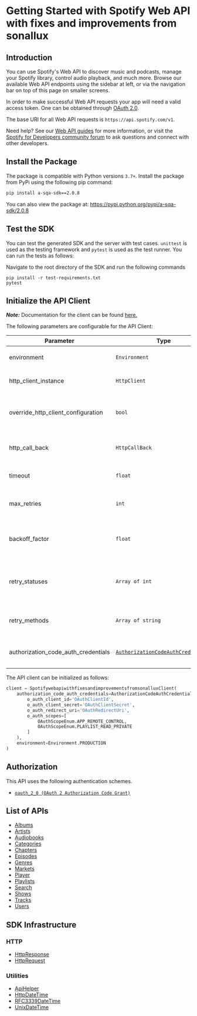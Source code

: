 
# Getting Started with Spotify Web API with fixes and improvements from sonallux

## Introduction

You can use Spotify's Web API to discover music and podcasts, manage your Spotify library, control audio playback, and much more. Browse our available Web API endpoints using the sidebar at left, or via the navigation bar on top of this page on smaller screens.

In order to make successful Web API requests your app will need a valid access token. One can be obtained through <a href="https://developer.spotify.com/documentation/general/guides/authorization-guide/">OAuth 2.0</a>.

The base URI for all Web API requests is `https://api.spotify.com/v1`.

Need help? See our <a href="https://developer.spotify.com/documentation/web-api/guides/">Web API guides</a> for more information, or visit the <a href="https://community.spotify.com/t5/Spotify-for-Developers/bd-p/Spotify_Developer">Spotify for Developers community forum</a> to ask questions and connect with other developers.

## Install the Package

The package is compatible with Python versions `3.7+`.
Install the package from PyPi using the following pip command:

```bash
pip install a-sqa-sdk==2.0.8
```

You can also view the package at:
https://pypi.python.org/pypi/a-sqa-sdk/2.0.8

## Test the SDK

You can test the generated SDK and the server with test cases. `unittest` is used as the testing framework and `pytest` is used as the test runner. You can run the tests as follows:

Navigate to the root directory of the SDK and run the following commands

```
pip install -r test-requirements.txt
pytest
```

## Initialize the API Client

**_Note:_** Documentation for the client can be found [here.](https://www.github.com/tahaali2000/a-sqa-python-sdk/tree/2.0.8/doc/client.md)

The following parameters are configurable for the API Client:

| Parameter | Type | Description |
|  --- | --- | --- |
| environment | `Environment` | The API environment. <br> **Default: `Environment.PRODUCTION`** |
| http_client_instance | `HttpClient` | The Http Client passed from the sdk user for making requests |
| override_http_client_configuration | `bool` | The value which determines to override properties of the passed Http Client from the sdk user |
| http_call_back | `HttpCallBack` | The callback value that is invoked before and after an HTTP call is made to an endpoint |
| timeout | `float` | The value to use for connection timeout. <br> **Default: 60** |
| max_retries | `int` | The number of times to retry an endpoint call if it fails. <br> **Default: 0** |
| backoff_factor | `float` | A backoff factor to apply between attempts after the second try. <br> **Default: 2** |
| retry_statuses | `Array of int` | The http statuses on which retry is to be done. <br> **Default: [408, 413, 429, 500, 502, 503, 504, 521, 522, 524]** |
| retry_methods | `Array of string` | The http methods on which retry is to be done. <br> **Default: ['GET', 'PUT']** |
| authorization_code_auth_credentials | [`AuthorizationCodeAuthCredentials`](https://www.github.com/tahaali2000/a-sqa-python-sdk/tree/2.0.8/doc/auth/oauth-2-authorization-code-grant.md) | The credential object for OAuth 2 Authorization Code Grant |

The API client can be initialized as follows:

```python
client = SpotifywebapiwithfixesandimprovementsfromsonalluxClient(
    authorization_code_auth_credentials=AuthorizationCodeAuthCredentials(
        o_auth_client_id='OAuthClientId',
        o_auth_client_secret='OAuthClientSecret',
        o_auth_redirect_uri='OAuthRedirectUri',
        o_auth_scopes=[
            OAuthScopeEnum.APP_REMOTE_CONTROL,
            OAuthScopeEnum.PLAYLIST_READ_PRIVATE
        ]
    ),
    environment=Environment.PRODUCTION
)
```

## Authorization

This API uses the following authentication schemes.

* [`oauth_2_0 (OAuth 2 Authorization Code Grant)`](https://www.github.com/tahaali2000/a-sqa-python-sdk/tree/2.0.8/doc/auth/oauth-2-authorization-code-grant.md)

## List of APIs

* [Albums](https://www.github.com/tahaali2000/a-sqa-python-sdk/tree/2.0.8/doc/controllers/albums.md)
* [Artists](https://www.github.com/tahaali2000/a-sqa-python-sdk/tree/2.0.8/doc/controllers/artists.md)
* [Audiobooks](https://www.github.com/tahaali2000/a-sqa-python-sdk/tree/2.0.8/doc/controllers/audiobooks.md)
* [Categories](https://www.github.com/tahaali2000/a-sqa-python-sdk/tree/2.0.8/doc/controllers/categories.md)
* [Chapters](https://www.github.com/tahaali2000/a-sqa-python-sdk/tree/2.0.8/doc/controllers/chapters.md)
* [Episodes](https://www.github.com/tahaali2000/a-sqa-python-sdk/tree/2.0.8/doc/controllers/episodes.md)
* [Genres](https://www.github.com/tahaali2000/a-sqa-python-sdk/tree/2.0.8/doc/controllers/genres.md)
* [Markets](https://www.github.com/tahaali2000/a-sqa-python-sdk/tree/2.0.8/doc/controllers/markets.md)
* [Player](https://www.github.com/tahaali2000/a-sqa-python-sdk/tree/2.0.8/doc/controllers/player.md)
* [Playlists](https://www.github.com/tahaali2000/a-sqa-python-sdk/tree/2.0.8/doc/controllers/playlists.md)
* [Search](https://www.github.com/tahaali2000/a-sqa-python-sdk/tree/2.0.8/doc/controllers/search.md)
* [Shows](https://www.github.com/tahaali2000/a-sqa-python-sdk/tree/2.0.8/doc/controllers/shows.md)
* [Tracks](https://www.github.com/tahaali2000/a-sqa-python-sdk/tree/2.0.8/doc/controllers/tracks.md)
* [Users](https://www.github.com/tahaali2000/a-sqa-python-sdk/tree/2.0.8/doc/controllers/users.md)

## SDK Infrastructure

### HTTP

* [HttpResponse](https://www.github.com/tahaali2000/a-sqa-python-sdk/tree/2.0.8/doc/http-response.md)
* [HttpRequest](https://www.github.com/tahaali2000/a-sqa-python-sdk/tree/2.0.8/doc/http-request.md)

### Utilities

* [ApiHelper](https://www.github.com/tahaali2000/a-sqa-python-sdk/tree/2.0.8/doc/api-helper.md)
* [HttpDateTime](https://www.github.com/tahaali2000/a-sqa-python-sdk/tree/2.0.8/doc/http-date-time.md)
* [RFC3339DateTime](https://www.github.com/tahaali2000/a-sqa-python-sdk/tree/2.0.8/doc/rfc3339-date-time.md)
* [UnixDateTime](https://www.github.com/tahaali2000/a-sqa-python-sdk/tree/2.0.8/doc/unix-date-time.md)

